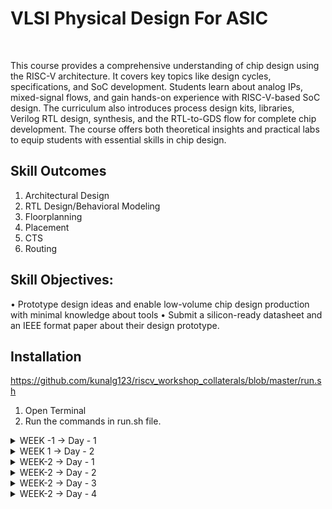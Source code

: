 # VLSI Physical Design For ASIC
<br>

This course provides a comprehensive understanding of chip design using the RISC-V architecture. It covers key topics like design cycles, specifications, and SoC development. Students learn about analog IPs, mixed-signal flows, and gain hands-on experience with RISC-V-based SoC design. The curriculum also introduces process design kits, libraries, Verilog RTL design, synthesis, and the RTL-to-GDS flow for complete chip development. The course offers both theoretical insights and practical labs to equip students with essential skills in chip design.

## Skill Outcomes
1. Architectural Design
2. RTL Design/Behavioral Modeling
3. Floorplanning
4. Placement
5. CTS
6. Routing

## Skill Objectives:
• Prototype design ideas and enable low-volume chip design production with minimal
knowledge about tools
• Submit a silicon-ready datasheet and an IEEE format paper about their design
prototype.

## Installation
https://github.com/kunalg123/riscv_workshop_collaterals/blob/master/run.sh
1. Open Terminal<br>
2. Run the commands in run.sh file.


<details>
<summary>  WEEK -1 -> Day - 1</summary><br>



**C Program**

We wrote a C program for calculating the sum from 1 to n

![Screenshot from 2023-08-21 10-25-30](https://github.com/Abhi9108865162/pes_asic_class/assets/141741065/0e706e45-29c5-4cfe-993b-8756421920e8)

![Screenshot from 2023-08-21 15-59-00](https://github.com/Abhi9108865162/pes_asic_class/assets/141741065/b252c5fd-5e17-4064-ab6f-34c576c8f6e1)


**RISCV GCC Compiler and Dissemble**


> Using the riscv gcc compiler, we compiled the C program.

> riscv64-unknown-elf-gcc -O1 -mabi=lp64 -march=rv64i -o sum11.o sum11.c

> Using ls -ltr sum1ton.c, we can check that the object file is created.

> To get the dissembled ALP code for the C program,

> riscv64-unknown-elf-objdump -d sum11.o | less .

> In order to view the main section, type /main


When we use -Ofast optimisation, we can see that the number of instructions have been reduced to 12


![Screenshot from 2023-08-21 21-36-52](https://github.com/Abhi9108865162/pes_asic_class/assets/141741065/f6a42c13-58a3-4533-b9d1-467973a4d250)

**Integer Number Representation**

**Unsigned Numbers**


    Unsigned numbers, also known as non-negative numbers, are numerical values that represent magnitudes without indicating direction or sign.
    Range: [0, (2^n)-1 ]


**Signed Numbers**


    Signed numbers are numerical values that can represent both positive and negative magnitudes, along with zero.
    Range : Positive : [0 , 2^(n-1)-1] Negative : [-1 to 2^(n-1)]


**Labwork**


We wrote a C program that shows the maximum and minimum values of 64bit unsigned numbers.




![Screenshot from 2023-08-21 17-49-00](https://github.com/Abhi9108865162/pes_asic_class/assets/141741065/2576945e-1897-4854-a6d5-199acac2d2e2)

![Screenshot from 2023-08-21 19-36-01](https://github.com/Abhi9108865162/pes_asic_class/assets/141741065/b1897d87-972a-44b7-95c7-8ff267c7332f)

![Screenshot from 2023-08-21 20-09-12](https://github.com/Abhi9108865162/pes_asic_class/assets/141741065/7a5d688c-aba8-452e-a104-b1aa31772d59)

![Screenshot from 2023-08-21 20-08-20](https://github.com/Abhi9108865162/pes_asic_class/assets/141741065/222d6c34-5cdb-447f-879c-07134e0c8acb)

![Screenshot from 2023-08-21 20-41-29](https://github.com/Abhi9108865162/pes_asic_class/assets/141741065/0bf3d27a-dc8c-4aba-bc3f-443648e63a5b)

![Screenshot from 2023-08-21 21-52-01](https://github.com/Abhi9108865162/pes_asic_class/assets/141741065/38ac1e72-dd0e-41ee-bda8-c9719081d8df)

</details>


<details>
    

<summary> WEEK 1 -> Day - 2</summary>
# Using ABI (Application Binary Interface) function calls in lab work typically involves working with low-level programming languages like Assembly or understanding how different programming languages interact at the binary level. Here's a general outline of what lab work involving ABI function calls might entail:

## Lab Objective: To understand and demonstrate the usage of ABI function calls in programming.

Steps:

    Select a Programming Language: Choose a programming language in which you'll demonstrate ABI function calls. Common choices include Assembly, C, or C++.

    Write Simple Functions: Create a few simple functions in the chosen language. These functions will serve as examples for demonstrating ABI function calls. Make sure to include functions with parameters and return values.

    1. Compile Code: Compile the code into object files or binaries, depending on the chosen language.

    2. View Binary Code: Use tools like objdump or disassemblers to view the binary code of the compiled program. This will help you understand how the function calls are translated into machine instructions.

    3. Create a Calling Program: Write a calling program that calls the functions you defined earlier. This calling program will demonstrate how function calls are made according to the ABI.

    4. Parameter Passing: Experiment with different parameter passing methods based on the ABI. For example, observe how arguments are passed using registers or the stack.

    5. Return Values: Explore how return values are handled. Understand which registers or memory locations are used to store the return values.

    6. Calling Conventions: Study the specific calling conventions for your chosen language and platform. Different ABIs have different rules for parameter passing, register usage, and stack management.

    7. Debugging and Analysis: Use debugging tools to step through the calling program and observe the behavior of function calls. This will help you understand how the ABI dictates the interaction between the caller and the callee.

    8. Documentation: Document your observations and findings regarding how ABI function calls work in the chosen programming language. Include explanations of parameter passing, return values, and any specific conventions you've explored.

    9. Presentation: If required, present your lab work to the class, highlighting the importance of ABI in enabling interoperability between different software components.

### By working through these steps, you'll gain a deeper understanding of how ABI function calls facilitate communication between different parts of a program, even when they are written in different programming languages or compiled separately. This lab work is valuable for students studying computer science, computer engineering, or any field involving low-level programming and system interactions.


![Screenshot from 2023-08-21 23-17-29](https://github.com/Abhi9108865162/pes_asic_class/assets/141741065/31109d79-59d1-49f7-99f9-195dff6f9ac5)


![Screenshot from 2023-08-21 23-18-16](https://github.com/Abhi9108865162/pes_asic_class/assets/141741065/6bdfa28b-a795-47c3-9b7f-2074bc6352ac)

  

![Screenshot from 2023-08-21 23-51-47](https://github.com/Abhi9108865162/pes_asic_class/assets/141741065/440ffc79-a475-4788-9ddf-44c5717aa617)

![Screenshot from 2023-08-21 23-37-36](https://github.com/Abhi9108865162/pes_asic_class/assets/141741065/22b7e404-7a85-42d0-8070-895e49741350)

![Screenshot from 2023-08-21 23-46-49](https://github.com/Abhi9108865162/pes_asic_class/assets/141741065/ad818a35-a8d5-4203-8a25-fc61e516a371)

![Screenshot from 2023-08-21 23-48-18](https://github.com/Abhi9108865162/pes_asic_class/assets/141741065/a66470a2-bedd-4a35-a724-75f931256f88)


![Screenshot from 2023-08-21 23-49-56](https://github.com/Abhi9108865162/pes_asic_class/assets/141741065/a6b19848-7257-4978-9a42-d04aacb31a0c)

![Screenshot from 2023-08-21 23-50-06](https://github.com/Abhi9108865162/pes_asic_class/assets/141741065/9f75cbc5-453f-490d-8fc3-6240be0bf2ac)

</details>





<details>
  <summary>
       WEEK-2 -> Day - 1
  </summary>



# Introduction to Yosys and Logic Synthesis

### Yosys is an open-source tool that performs logic synthesis, a crucial step in digital circuit design. It transforms high-level hardware descriptions (in languages like Verilog) into optimized gate-level representations. This conversion involves hierarchy handling, parsing, optimization, technology mapping, and logic restructuring. Yosys aids in creating efficient designs for implementation on FPGAs and ASICs. It also offers formal verification to ensure correctness. Overall, Yosys simplifies the process of turning abstract hardware concepts into practical circuit implementations.
<br>

![Screenshot from 2023-08-26 10-07-16](https://github.com/Abhi9108865162/pes_asic_class/assets/141741065/910449b9-2b4c-4520-98c4-d4f34562c0ac)

![Screenshot from 2023-08-26 10-07-28](https://github.com/Abhi9108865162/pes_asic_class/assets/141741065/f892ed77-b4b1-4194-b0c3-79478a0c655b)
## Synthesis
### Synthesis is the process of transforming a high-level hardware description (often written in a hardware description language like Verilog or VHDL) into a lower-level representation consisting of gates, flip-flops, and other logic elements. This process optimizes the design for factors such as performance, area, and power, making it suitable for implementation on hardware platforms like FPGAs or ASICs
* In the context of digital design and hardware description languages (HDLs) like Verilog, the ".v" extension is used to indicate that a file contains Verilog source code. Verilog is a popular HDL used for describing the behavior and structure of digital circuits. The ".v" extension is a common convention to help identify Verilog files.

* In Yosys, the read_verilog command is used to read and parse Verilog files. Verilog is a hardware description language (HDL) commonly used for describing digital circuits and systems. The read_verilog command allows you to import Verilog source files into Yosys for further processing, such as synthesis, analysis, optimization, and verification.

* In Yosys, the read_liberty command is used to import and read Liberty format files. Liberty files provide information about the timing, power, and characteristics of standard cells in a digital library. Yosys uses this data during logic synthesis to optimize designs based on the properties of the cells in the target library, ensuring better timing, power, and efficiency in the synthesized circuits.

 * In Yosys, the write_verilog command is used to generate and export a Verilog representation of the synthesized design or internal data structures. This command outputs the synthesized design, including any optimizations or transformations, into a Verilog file that can be further analyzed, simulated, or used in downstream stages of the digital design flow.


![Screenshot from 2023-08-26 10-07-53](https://github.com/Abhi9108865162/pes_asic_class/assets/141741065/28be91b1-0194-455e-a575-73df676277fa)

* A netlist is a digital circuit's blueprint represented as interconnected components and their connections. It describes how basic elements like logic gates and flip-flops are wired together to create a functioning circuit. Netlists are used to guide physical design and implementation processes, bridging the gap between high-level design and actual hardware layout.

* A test bench is a set of simulation or verification code used to test and validate the functionality of a digital circuit or system. It provides input signals to the design under test, monitors its outputs, and checks if the behavior matches expected results. Test benches are crucial for verifying that a design works correctly before it's implemented in hardware.

* iverilog is an open-source simulator and compiler for the Verilog hardware description language (HDL). It allows you to compile and simulate Verilog code, enabling you to test and verify the behavior of digital circuits through simulation. iverilog is widely used by digital designers and engineers to validate their designs before actual hardware implementation.

* A VCD (Value Change Dump) file is a standard format used to store and represent simulation data from digital design and verification tools. It captures changes in signal values over time during a simulation run. VCD files are commonly used to visualize and analyze the behavior of digital circuits, making them essential for debugging and verifying the correctness of designs through waveform viewers and analysis tools.

* GTKWave is an open-source waveform viewer that allows you to visualize and analyze simulation results stored in formats like VCD (Value Change Dump) files. It provides a graphical representation of signal waveforms over time, helping engineers and designers analyze the behavior of digital circuits during simulation. GTKWave is widely used in the field of digital design and verification for debugging and understanding the operation of digital systems.

![Screenshot from 2023-08-27 21-49-59](https://github.com/Abhi9108865162/pes_asic_class/assets/141741065/97c35d54-e1fc-41b1-9f2d-9aa7188388b7)

![Screenshot from 2023-08-27 21-51-10](https://github.com/Abhi9108865162/pes_asic_class/assets/141741065/7044dc3c-0257-4bd8-bf21-474eec09491b)

![Screenshot from 2023-08-27 21-51-37](https://github.com/Abhi9108865162/pes_asic_class/assets/141741065/d9318470-5c15-4407-8aa8-99490d79ad50)

![Screenshot from 2023-08-27 21-51-58](https://github.com/Abhi9108865162/pes_asic_class/assets/141741065/8162c3f3-6547-457d-a23a-514b1fdd73bc)


![Screenshot from 2023-08-27 21-55-43](https://github.com/Abhi9108865162/pes_asic_class/assets/141741065/8155fe82-dfd3-47a8-93d8-c27f8f24e02c)

![Screenshot from 2023-08-26 22-13-46](https://github.com/Abhi9108865162/pes_asic_class/assets/141741065/af9b00aa-5fb0-4f62-8a2b-f35363b9634d)

![Screenshot from 2023-08-27 19-51-50](https://github.com/Abhi9108865162/pes_asic_class/assets/141741065/7fccb57b-09c6-49b5-ab0b-48d6762b35fa)

![Screenshot from 2023-08-27 21-55-18](https://github.com/Abhi9108865162/pes_asic_class/assets/141741065/eb39c73d-ff5d-4050-919c-513645e0d2b8)

![Screenshot from 2023-08-27 21-07-40](https://github.com/Abhi9108865162/pes_asic_class/assets/141741065/df509fb6-f4be-44e7-b002-436fe033094b)

</details>







<details>
    
<summary> WEEK-2 -> Day - 2 </summary>

# Introduction to dot lib


![Screenshot from 2023-08-28 10-20-38](https://github.com/Abhi9108865162/pes_asic_class/assets/141741065/76ff4fbc-1645-4772-a7aa-d4080cd8b2a9)

![Screenshot from 2023-08-28 14-15-55](https://github.com/Abhi9108865162/pes_asic_class/assets/141741065/87767a9e-3acf-4707-9d4f-24aac76ebb2b)

![Screenshot from 2023-08-28 14-54-01](https://github.com/Abhi9108865162/pes_asic_class/assets/141741065/04958aee-c402-4caf-86d7-778cee3e063a)


![Screenshot from 2023-08-28 14-58-44](https://github.com/Abhi9108865162/pes_asic_class/assets/141741065/daa6776a-d34d-4afb-93a4-f35dac3a892c)

![Screenshot from 2023-08-28 15-22-12](https://github.com/Abhi9108865162/pes_asic_class/assets/141741065/5d583965-2f7e-4526-bd6c-b27536efda05)

# Hierarachical vs Flat Synthesis

![Screenshot from 2023-08-28 16-13-52](https://github.com/Abhi9108865162/pes_asic_class/assets/141741065/a8373588-7b71-4a83-a70b-d486a2349560)

![Screenshot from 2023-08-28 16-18-07](https://github.com/Abhi9108865162/pes_asic_class/assets/141741065/4fd6d5f3-d281-497a-a792-0b9afe2fe88c)

![Screenshot from 2023-08-28 17-25-32](https://github.com/Abhi9108865162/pes_asic_class/assets/141741065/a52423e4-9e8a-4e7c-81aa-15c63d93cf0c)

![Screenshot from 2023-08-28 17-25-42](https://github.com/Abhi9108865162/pes_asic_class/assets/141741065/2606ea61-450e-40be-8cee-de1641c525e3)

![Screenshot from 2023-08-29 05-45-42](https://github.com/Abhi9108865162/pes_asic_class/assets/141741065/110e7082-0c7b-4e6a-8dd6-eab652c2e79d)

![Screenshot from 2023-08-29 05-57-16](https://github.com/Abhi9108865162/pes_asic_class/assets/141741065/8cd09d23-ca2f-4a70-b87f-c44b9d8f9884)

![Screenshot from 2023-08-29 05-57-26](https://github.com/Abhi9108865162/pes_asic_class/assets/141741065/1083c270-20d2-4532-9af4-97c163de0822)




![Screenshot from 2023-08-29 05-58-13](https://github.com/Abhi9108865162/pes_asic_class/assets/141741065/413a2dc7-9e70-4b1a-9f67-75e6a0e37d84)


![Screenshot from 2023-08-29 06-05-20](https://github.com/Abhi9108865162/pes_asic_class/assets/141741065/1c05f4d9-0a54-4fdf-a03c-50eed7f7fe3d)

![Screenshot from 2023-08-29 06-06-29](https://github.com/Abhi9108865162/pes_asic_class/assets/141741065/29163ae5-02d6-4f38-9a13-85574d178f42)

![Screenshot from 2023-08-29 06-10-39](https://github.com/Abhi9108865162/pes_asic_class/assets/141741065/0e416a0a-8a0a-4fd7-8711-8d737ec2467f)

![Screenshot from 2023-08-29 06-15-44](https://github.com/Abhi9108865162/pes_asic_class/assets/141741065/dfa6aabd-aa7b-4a1f-b8f3-64ca48f925f4)


![Screenshot from 2023-08-29 06-14-45](https://github.com/Abhi9108865162/pes_asic_class/assets/141741065/8a2c9553-ece2-4d21-a867-6a751574079c)

![Screenshot from 2023-08-29 06-16-04](https://github.com/Abhi9108865162/pes_asic_class/assets/141741065/fa1b0fe9-f606-44eb-b5cf-75d9bffb703c)

![Screenshot from 2023-08-29 06-16-16](https://github.com/Abhi9108865162/pes_asic_class/assets/141741065/4035e930-698a-447b-b8fc-19449bac4b1d)


# Various Flop Code Styles and Optimization 
- Why Flops and Flop Coding Styles
- Lab flop synthesis simulations
- Intersyning Optimisations


![Screenshot from 2023-08-29 20-28-58](https://github.com/Abhi9108865162/pes_asic_class/assets/141741065/a125e493-e3f0-4357-9a39-b9a499a1be36)

![Screenshot from 2023-08-29 20-46-44](https://github.com/Abhi9108865162/pes_asic_class/assets/141741065/f7eafad2-ab3c-4f1e-9ef8-cc525759f584)

![Screenshot from 2023-08-29 20-46-52](https://github.com/Abhi9108865162/pes_asic_class/assets/141741065/aea1f55f-8184-45fd-bcee-67088444542f)

![Screenshot from 2023-08-29 20-47-28](https://github.com/Abhi9108865162/pes_asic_class/assets/141741065/249a220d-6ebf-4e6b-9394-a4e6bb700f95)

![Screenshot from 2023-08-29 20-47-42](https://github.com/Abhi9108865162/pes_asic_class/assets/141741065/efba0892-c648-4638-9f45-64e0dc7386c9)

![Screenshot from 2023-08-29 21-00-41](https://github.com/Abhi9108865162/pes_asic_class/assets/141741065/bffb49c4-c091-460a-a149-efa3f680b0a2)

![Screenshot from 2023-08-29 21-01-06](https://github.com/Abhi9108865162/pes_asic_class/assets/141741065/e6325a21-4ccf-4332-bdc7-5b26066d06c5)


![Screenshot from 2023-08-29 21-01-13](https://github.com/Abhi9108865162/pes_asic_class/assets/141741065/1e8915b0-c7f8-4ff6-8d13-324c3c003557)


![Screenshot from 2023-08-29 21-01-32](https://github.com/Abhi9108865162/pes_asic_class/assets/141741065/be448b4d-f714-437b-b774-6004af1b8f64)


![Screenshot from 2023-08-29 22-19-50](https://github.com/Abhi9108865162/pes_asic_class/assets/141741065/8c447adb-95a0-4ce1-9bf1-14092cf4ab7b)


![Screenshot from 2023-08-29 22-19-57](https://github.com/Abhi9108865162/pes_asic_class/assets/141741065/197b07f1-6d1f-4b40-a5f1-ec6e12d0c268)

![Screenshot from 2023-08-29 22-39-29](https://github.com/Abhi9108865162/pes_asic_class/assets/141741065/b9cbe95a-065c-43f9-942a-1855517c0874)

![Screenshot from 2023-08-29 22-39-18](https://github.com/Abhi9108865162/pes_asic_class/assets/141741065/5eea6750-534a-4c9e-90e1-5e2b6b4ac0fb)

![Screenshot from 2023-08-29 22-40-17](https://github.com/Abhi9108865162/pes_asic_class/assets/141741065/2f5afbdb-e3d2-44cd-8acb-842cad8ad8cf)

![Screenshot from 2023-08-29 22-40-46](https://github.com/Abhi9108865162/pes_asic_class/assets/141741065/5286c0af-38f8-4679-af23-b6d30b5a1cc3)

![Screenshot from 2023-08-29 22-40-56](https://github.com/Abhi9108865162/pes_asic_class/assets/141741065/54000e0e-407f-4306-9222-3cd4c9874cac)

![Screenshot from 2023-08-29 23-02-56](https://github.com/Abhi9108865162/pes_asic_class/assets/141741065/d712b0b5-4760-4756-a815-35458a8675de)

![Screenshot from 2023-08-29 23-03-29](https://github.com/Abhi9108865162/pes_asic_class/assets/141741065/853ef49d-eda5-452a-9e43-aef64c49f26e)

![Screenshot from 2023-08-29 23-04-00](https://github.com/Abhi9108865162/pes_asic_class/assets/141741065/adf24b33-6f10-475e-8b68-80c943f1930a)

![Screenshot from 2023-08-29 23-04-07](https://github.com/Abhi9108865162/pes_asic_class/assets/141741065/7ab01d42-e70e-4a48-a4a6-ecf431985ee6)

![Screenshot from 2023-08-29 23-05-24](https://github.com/Abhi9108865162/pes_asic_class/assets/141741065/8cbdb5bd-b048-4360-8699-8d66d55f468b)

![Screenshot from 2023-08-29 23-05-49](https://github.com/Abhi9108865162/pes_asic_class/assets/141741065/9a6563e6-99e4-4002-961a-47fde29b02ba)

![Screenshot from 2023-08-29 23-06-13](https://github.com/Abhi9108865162/pes_asic_class/assets/141741065/12035d21-1ac8-458d-820f-691ce2d0ae03)

![Screenshot from 2023-08-29 23-06-23](https://github.com/Abhi9108865162/pes_asic_class/assets/141741065/b15d9a16-596f-42d2-94c7-ff3dc124bfd9)

![Screenshot from 2023-08-29 23-13-00](https://github.com/Abhi9108865162/pes_asic_class/assets/141741065/ff15d816-f58b-4ef0-ad6a-6493d06f0161)

![Screenshot from 2023-08-29 23-27-20](https://github.com/Abhi9108865162/pes_asic_class/assets/141741065/78ca3026-4b26-4b76-bf6f-b00316b31bd6)

![Screenshot from 2023-08-29 23-27-29](https://github.com/Abhi9108865162/pes_asic_class/assets/141741065/a72e99a2-8065-4ad9-aa2e-58b505f0cf49)

![Screenshot from 2023-08-29 23-37-04](https://github.com/Abhi9108865162/pes_asic_class/assets/141741065/43665d07-1921-4fdb-a69e-1a3030174dc9)

![Screenshot from 2023-08-29 23-37-33](https://github.com/Abhi9108865162/pes_asic_class/assets/141741065/1d74bd7e-2f4e-4fa6-b9a8-b65ed6c1a316)

![Screenshot from 2023-08-29 23-37-46](https://github.com/Abhi9108865162/pes_asic_class/assets/141741065/b89e0c04-30b5-4907-8462-66fe472433cf)
![Screenshot from 2023-08-29 23-39-42](https://github.com/Abhi9108865162/pes_asic_class/assets/141741065/28dc5d70-bc97-4458-b085-2c17a5a41bd4)

![Screenshot from 2023-08-29 23-39-24](https://github.com/Abhi9108865162/pes_asic_class/assets/141741065/3322a0d5-23cf-43ac-8c42-7cbe1054126c)


</details>



















<details>
    
<summary> WEEK-2 -> Day - 3 </summary>

# Combinational and Sequetial Optimisations

- Introduction to Optimisation
<br>



    1. Combinational Logic Optimisation
  
![Screenshot from 2023-08-30 22-23-48](https://github.com/Abhi9108865162/pes_asic_class/assets/141741065/36701a6c-1fff-4fd8-84a4-2a308b01182c)
![Screenshot from 2023-08-30 22-24-17](https://github.com/Abhi9108865162/pes_asic_class/assets/141741065/123ba7a7-8481-4613-ba5c-a561b0e249bc)
![Screenshot from 2023-08-30 22-24-33](https://github.com/Abhi9108865162/pes_asic_class/assets/141741065/2e0c04ba-070c-4302-b4e5-7f418fcc2faa)

    2. Sequential Logic Optimisation
    
![Screenshot from 2023-08-30 22-24-59](https://github.com/Abhi9108865162/pes_asic_class/assets/141741065/c16ca43b-7966-4762-89df-daf591bcc6a7)
![Screenshot from 2023-08-30 22-25-18](https://github.com/Abhi9108865162/pes_asic_class/assets/141741065/c9c69dad-c98b-424b-8fac-75dbdb6bb566)






- Combinational Logic Optimisation Lab Implemention

## Verliog code for otp_check
![Screenshot from 2023-08-30 23-51-28](https://github.com/Abhi9108865162/pes_asic_class/assets/141741065/d5ef414c-ac4b-4dda-8ae8-f88770c49624)
## Pratical implemention of otp_check
![Screenshot from 2023-08-30 23-26-03](https://github.com/Abhi9108865162/pes_asic_class/assets/141741065/62302c34-cd6f-442a-a07d-b3f7d106d237)
## Using Yosys implemention of otp_check
![Screenshot from 2023-08-30 23-38-43](https://github.com/Abhi9108865162/pes_asic_class/assets/141741065/61403cb8-83c9-47ee-9718-693f65cd3717)
![Screenshot from 2023-08-30 23-39-32](https://github.com/Abhi9108865162/pes_asic_class/assets/141741065/1f32d4a0-49ba-4879-8b33-394479e0bd26)
![Screenshot from 2023-08-30 23-39-49](https://github.com/Abhi9108865162/pes_asic_class/assets/141741065/9fbabebf-9a6d-4c5f-8741-955a3cd166d2)
![Screenshot from 2023-08-30 23-39-54](https://github.com/Abhi9108865162/pes_asic_class/assets/141741065/dc1da4cf-2081-4707-a0fc-3e0fc4293578)
![Screenshot from 2023-08-30 23-40-11](https://github.com/Abhi9108865162/pes_asic_class/assets/141741065/8ad8ce12-416b-41d4-b62b-2a58dfba0ecf)


## Verliog code for otp_check2
![Screenshot from 2023-08-30 23-51-44](https://github.com/Abhi9108865162/pes_asic_class/assets/141741065/33461fc0-8855-4f5d-8795-44968bd32e19)
## Pratical implemention of otp_check2
 ![Screenshot from 2023-08-30 23-26-14](https://github.com/Abhi9108865162/pes_asic_class/assets/141741065/a8b64528-6eeb-4395-8fbe-b847f6e5047d)
## Using Yosys implemention of otp_check2
![Screenshot from 2023-08-30 23-44-30](https://github.com/Abhi9108865162/pes_asic_class/assets/141741065/8641d680-629b-4082-bca2-81a9c6d5e325)
![Screenshot from 2023-08-30 23-44-54](https://github.com/Abhi9108865162/pes_asic_class/assets/141741065/110d0c6e-4228-4d70-aa4a-8e230641473c)
![Screenshot from 2023-08-30 23-45-00](https://github.com/Abhi9108865162/pes_asic_class/assets/141741065/cb3af423-594d-4dad-a976-ae5ba37e71ee)
![Screenshot from 2023-08-30 23-45-10](https://github.com/Abhi9108865162/pes_asic_class/assets/141741065/ea4dcc67-5d26-4bae-aa70-04e314baa7db)

## Verliog code for otp_check3
![Screenshot from 2023-08-30 23-52-27](https://github.com/Abhi9108865162/pes_asic_class/assets/141741065/70a54cd1-5295-4cde-8e7d-7a714804b654)

## Pratical implemention of otp_check3
![Screenshot from 2023-08-30 23-53-36](https://github.com/Abhi9108865162/pes_asic_class/assets/141741065/6bf3d3bf-3793-4c83-807c-64cd492358c7)

## Using Yosys implemention of otp_check3
![Screenshot from 2023-08-30 23-56-16](https://github.com/Abhi9108865162/pes_asic_class/assets/141741065/66b2e77c-5fa5-4ec5-ab14-f429e1d3d2d3)
![Screenshot from 2023-08-30 23-56-43](https://github.com/Abhi9108865162/pes_asic_class/assets/141741065/7880a756-d8b1-47ac-af30-9fbe845c9e84)
![Screenshot from 2023-08-30 23-56-49](https://github.com/Abhi9108865162/pes_asic_class/assets/141741065/b4ebb9b3-6f05-4a5e-836d-7ce72270df32)
![Screenshot from 2023-08-30 23-57-02](https://github.com/Abhi9108865162/pes_asic_class/assets/141741065/095bbaa5-8b5a-4722-b7c7-a74af0c6de29)





## Verliog code for otp_check4
![Screenshot from 2023-08-30 23-53-02](https://github.com/Abhi9108865162/pes_asic_class/assets/141741065/8e66fccf-508b-4141-b015-86997c248190)

## Using Yosys implemention of otp_check4
![Screenshot from 2023-08-31 00-01-49](https://github.com/Abhi9108865162/pes_asic_class/assets/141741065/7bf80901-261b-4eda-9c74-b995d1f7831d)
![Screenshot from 2023-08-31 00-02-18](https://github.com/Abhi9108865162/pes_asic_class/assets/141741065/657a537a-ad3b-4269-a627-bbb869ff16dc)
![Screenshot from 2023-08-31 00-02-22](https://github.com/Abhi9108865162/pes_asic_class/assets/141741065/283b4350-6eaa-42d4-ad85-bff003e8e76e)
![Screenshot from 2023-08-31 00-02-32](https://github.com/Abhi9108865162/pes_asic_class/assets/141741065/9a0c75b4-5091-4d6c-8dd4-0b3880056a38)

## Verliog code for multiple_module_opt
![Screenshot from 2023-08-31 00-13-22](https://github.com/Abhi9108865162/pes_asic_class/assets/141741065/b490d3ef-dc09-4751-a40d-dcc5ab7bbfd0)



## Using Yosys implemention of multiple_module_opt
![Screenshot from 2023-08-31 00-11-14](https://github.com/Abhi9108865162/pes_asic_class/assets/141741065/3f2646d6-0e96-40d9-a3b0-2568e3028c78)
![Screenshot from 2023-08-31 00-11-55](https://github.com/Abhi9108865162/pes_asic_class/assets/141741065/1668d98a-77fb-4026-b225-a020d97e0eb6)
![Screenshot from 2023-08-31 00-12-05](https://github.com/Abhi9108865162/pes_asic_class/assets/141741065/690a848b-2bd4-4381-9866-9be862b9ca23)
![Screenshot from 2023-08-31 00-12-15](https://github.com/Abhi9108865162/pes_asic_class/assets/141741065/88e86d23-a31a-4094-95a3-724361a39e06)

## Verliog code for multiple_module_opt2
![Screenshot from 2023-08-31 00-14-31](https://github.com/Abhi9108865162/pes_asic_class/assets/141741065/0b715e9a-d175-46ca-bf53-deea84ea8c77)

## Using Yosys implemention of multiple_module_opt2
![Screenshot from 2023-08-31 00-16-39](https://github.com/Abhi9108865162/pes_asic_class/assets/141741065/958c1d49-1018-4171-b47e-f49b1d8aec8a)
![Screenshot from 2023-08-31 00-17-08](https://github.com/Abhi9108865162/pes_asic_class/assets/141741065/a1a4c100-d571-4db9-80d3-0debaf495eee)
![Screenshot from 2023-08-31 00-17-15](https://github.com/Abhi9108865162/pes_asic_class/assets/141741065/370cf605-6623-443c-89d9-b156460f1c77)
![Screenshot from 2023-08-31 00-17-21](https://github.com/Abhi9108865162/pes_asic_class/assets/141741065/311e363f-b1ee-4a8d-a925-aa06ade80708)













- Sequential Logic Optimisation


  ## Verliog code for dff_const1
![Screenshot from 2023-08-31 22-03-26](https://github.com/Abhi9108865162/pes_asic_class/assets/141741065/a864479d-1071-4f15-9aeb-700ad8407daf)

## GTKwave form for dff_const1
![Screenshot from 2023-08-31 20-50-42](https://github.com/Abhi9108865162/pes_asic_class/assets/141741065/8d2ae770-3e06-4c96-98c0-3829f9fe5445)
![Screenshot from 2023-08-31 20-50-46](https://github.com/Abhi9108865162/pes_asic_class/assets/141741065/e3c76d34-e33c-4518-9292-e49b1342f854)


  ## Using Yosys implemention of dff_const1
![Screenshot from 2023-08-31 20-56-27](https://github.com/Abhi9108865162/pes_asic_class/assets/141741065/44149bcc-830c-451d-8819-78f539b69c00)

![Screenshot from 2023-08-31 20-56-41](https://github.com/Abhi9108865162/pes_asic_class/assets/141741065/a35e05c3-8b2b-4c64-8841-79b8b4cb9987)
![Screenshot from 2023-08-31 20-56-59](https://github.com/Abhi9108865162/pes_asic_class/assets/141741065/b7649d5b-efc6-4a26-9a7b-ec08aadcfdc0)
![Screenshot from 2023-08-31 20-57-06](https://github.com/Abhi9108865162/pes_asic_class/assets/141741065/63e61d25-a325-4ae8-8f53-43a35de73b6c)
![Screenshot from 2023-08-31 20-57-16](https://github.com/Abhi9108865162/pes_asic_class/assets/141741065/34d45be4-feec-46b8-bdd1-b50f8024f805)




  ## Verliog code for dff_const2
![Screenshot from 2023-08-31 22-03-36](https://github.com/Abhi9108865162/pes_asic_class/assets/141741065/9415b54b-eca1-47b1-81bb-80e9529483a3)


## GTKwave form for dff_const2
![Screenshot from 2023-08-31 20-53-27](https://github.com/Abhi9108865162/pes_asic_class/assets/141741065/0b1a29aa-6dce-43ac-b25d-6ea75ce318c8)
![Screenshot from 2023-08-31 20-53-36](https://github.com/Abhi9108865162/pes_asic_class/assets/141741065/e4e9aa7e-025f-44e0-ab42-9fa4ca4d7e0c)


  ## Using Yosys implemention of dff_const2
![Screenshot from 2023-08-31 20-59-15](https://github.com/Abhi9108865162/pes_asic_class/assets/141741065/e5bd29f0-dac6-4dcb-98ed-b4d24bdef7ef)
![Screenshot from 2023-08-31 20-59-41](https://github.com/Abhi9108865162/pes_asic_class/assets/141741065/b165d953-03a9-4512-bb9c-3a650cbe287c)
![Screenshot from 2023-08-31 20-59-52](https://github.com/Abhi9108865162/pes_asic_class/assets/141741065/ed216e9b-19b3-4f02-81a5-ca551a8d6dea)
![Screenshot from 2023-08-31 21-00-01](https://github.com/Abhi9108865162/pes_asic_class/assets/141741065/9bd15cab-1768-4dee-a0e8-31704e45ad6e)





  ## Verliog code for dff_const3
![Screenshot from 2023-08-31 22-03-47](https://github.com/Abhi9108865162/pes_asic_class/assets/141741065/8f072550-2e72-45e6-be8f-d711974232bf)


## GTKwave form for dff_const3
![Screenshot from 2023-09-01 00-43-20](https://github.com/Abhi9108865162/pes_asic_class/assets/141741065/3907e109-5132-43b6-aec5-952c3828d61b)


  ## Using Yosys implemention of dff_const3
![Screenshot from 2023-08-31 22-08-00](https://github.com/Abhi9108865162/pes_asic_class/assets/141741065/bcdd1210-575b-489d-9d8b-3ce10db965f7)
![Screenshot from 2023-08-31 22-08-12](https://github.com/Abhi9108865162/pes_asic_class/assets/141741065/97008c1b-3991-4534-8584-f1d4dbf9ad01)

![Screenshot from 2023-08-31 22-08-28](https://github.com/Abhi9108865162/pes_asic_class/assets/141741065/4e44f80f-dc65-47f3-a8c9-0c645a7817c2)

![Screenshot from 2023-08-31 22-08-37](https://github.com/Abhi9108865162/pes_asic_class/assets/141741065/186e6134-d34e-4aa1-9d0f-015df65dbe16)

![Screenshot from 2023-08-31 22-08-52](https://github.com/Abhi9108865162/pes_asic_class/assets/141741065/75398475-7ee8-4c99-b99b-b3a7a8b2f925)






  ## Verliog code for dff_const4
![Screenshot from 2023-08-31 22-04-48](https://github.com/Abhi9108865162/pes_asic_class/assets/141741065/f14ad186-bb0d-488b-9f5c-08fda5cb335b)



## GTKwave form for dff_const4
![Screenshot from 2023-09-01 00-44-40](https://github.com/Abhi9108865162/pes_asic_class/assets/141741065/7fd4435c-5d58-40d6-843e-12b97d1ac86d)



  ## Using Yosys implemention of dff_const4
![Screenshot from 2023-08-31 22-11-27](https://github.com/Abhi9108865162/pes_asic_class/assets/141741065/bce9c131-be04-447d-9b0a-cc9eb05929e3)

![Screenshot from 2023-08-31 22-11-41](https://github.com/Abhi9108865162/pes_asic_class/assets/141741065/9e31ea79-a061-4411-afd8-095a5dd36891)

![Screenshot from 2023-08-31 22-11-51](https://github.com/Abhi9108865162/pes_asic_class/assets/141741065/b8699b80-af54-44fe-8ad3-c26531a3ce18)


![Screenshot from 2023-08-31 22-12-27](https://github.com/Abhi9108865162/pes_asic_class/assets/141741065/156736d6-b0c1-4a29-973d-5e388cf25ca7)



  ## Verliog code for dff_const5
![Screenshot from 2023-08-31 22-05-45](https://github.com/Abhi9108865162/pes_asic_class/assets/141741065/c4a69cdb-de61-4c8d-b7ef-630963f7ba65)



## GTKwave form for dff_const5
![Screenshot from 2023-09-01 00-47-00](https://github.com/Abhi9108865162/pes_asic_class/assets/141741065/4092a9d7-2b0c-4997-95a9-2f54d5ff5c25)

![Screenshot from 2023-09-01 00-47-08](https://github.com/Abhi9108865162/pes_asic_class/assets/141741065/a5e4be43-53a8-4720-ac6e-91ae2004a2f6)


  ## Using Yosys implemention of dff_const5
![Screenshot from 2023-08-31 22-13-47](https://github.com/Abhi9108865162/pes_asic_class/assets/141741065/b682947f-61c8-4608-9a14-49c8bae51b66)

![Screenshot from 2023-08-31 22-13-57](https://github.com/Abhi9108865162/pes_asic_class/assets/141741065/52d057b9-27e5-4192-adfc-ab9893de8d7d)
![Screenshot from 2023-08-31 22-14-20](https://github.com/Abhi9108865162/pes_asic_class/assets/141741065/744d5ae0-f3fb-4139-ae74-dd59c784b398)

![Screenshot from 2023-08-31 22-14-28](https://github.com/Abhi9108865162/pes_asic_class/assets/141741065/fb995170-7887-4aa7-9c6e-67fed35c3228)
![Screenshot from 2023-08-31 22-14-37](https://github.com/Abhi9108865162/pes_asic_class/assets/141741065/6f2ef0e5-ca1b-433f-83d6-b38e324b666c)


- Sequential Optimization for Unused Outputs
  ## Verliog code for counter_opt
![Screenshot from 2023-09-01 09-29-03](https://github.com/Abhi9108865162/pes_asic_class/assets/141741065/8a40f6cd-8451-421e-a61d-0920330b675a)

  
## Pratical implemention of counter_opt
![Screenshot from 2023-09-01 09-51-27](https://github.com/Abhi9108865162/pes_asic_class/assets/141741065/387c39ec-2a56-4321-a5c4-06049acc70b5)

 
 
 ## Using Yosys implemention of counter_opt
![Screenshot from 2023-09-01 09-30-34](https://github.com/Abhi9108865162/pes_asic_class/assets/141741065/31b78ba2-9cbe-4101-9c22-03f9b480163b)
![Screenshot from 2023-09-01 09-30-46](https://github.com/Abhi9108865162/pes_asic_class/assets/141741065/e9d20f76-ae8c-47ca-8d29-6a0abd447332)
![Screenshot from 2023-09-01 09-31-00](https://github.com/Abhi9108865162/pes_asic_class/assets/141741065/4761bc9e-c58c-4c73-a508-b380961bc8bb)
![Screenshot from 2023-09-01 09-31-46](https://github.com/Abhi9108865162/pes_asic_class/assets/141741065/a3d3f29b-dfbf-4d90-83ac-50015834793f)




 
 ## Verliog code for counter_opt2
![Screenshot from 2023-09-01 09-49-18](https://github.com/Abhi9108865162/pes_asic_class/assets/141741065/f523d213-ccf3-4e6c-a523-27f03f9ec03b)

## Pratical implemention of counter_opt2
![Screenshot from 2023-09-01 09-22-21](https://github.com/Abhi9108865162/pes_asic_class/assets/141741065/f78a376e-11a6-4944-b25c-06ffa05b2b23)
![Screenshot from 2023-09-01 09-26-19](https://github.com/Abhi9108865162/pes_asic_class/assets/141741065/f6686619-2611-4b06-aa98-be9e9fdce94e)

 
 
 ## Using Yosys implemention of counter_opt2
![Screenshot from 2023-09-01 09-41-26](https://github.com/Abhi9108865162/pes_asic_class/assets/141741065/5bf2cc47-43ec-4f89-83fb-d0b23babc398)
![Screenshot from 2023-09-01 09-41-37](https://github.com/Abhi9108865162/pes_asic_class/assets/141741065/3dab84d8-e89b-4723-a5ee-b5827c2579c1)

![Screenshot from 2023-09-01 09-41-47](https://github.com/Abhi9108865162/pes_asic_class/assets/141741065/3d7ba26b-db3b-427d-97db-351a2d6a6488)
![Screenshot from 2023-09-01 09-41-54](https://github.com/Abhi9108865162/pes_asic_class/assets/141741065/fe9b6f70-f655-462c-b79e-c0c5ff368242)
![Screenshot from 2023-09-01 09-42-04](https://github.com/Abhi9108865162/pes_asic_class/assets/141741065/715d17e5-7059-414f-ba3d-c2c492a07dbe)


</details>



<details>
    
<summary> WEEK-2 -> Day - 4 </summary>
# GLS,blocking vs non-blocking and synthesis-Simulation mismatch

- GLS,Synthesis-Simulation mismatch and Blocking/Non-blocking Statements
  
    1. GLS Conepts and Flow using iverliog
   ![Screenshot from 2023-09-02 11-07-09](https://github.com/Abhi9108865162/pes_asic_class/assets/141741065/c0abbb14-6826-403d-a246-7821b470205d)
![Screenshot from 2023-09-02 11-10-12](https://github.com/Abhi9108865162/pes_asic_class/assets/141741065/b70c16b7-dc23-4aa1-bc05-9ad5ba6bb9fd)

![Screenshot from 2023-09-02 11-18-21](https://github.com/Abhi9108865162/pes_asic_class/assets/141741065/8b7c981e-5cc8-4b90-a1e8-7d9337976057)


    2. Synthesis Simulation Mismatch

![Screenshot from 2023-09-02 11-19-18](https://github.com/Abhi9108865162/pes_asic_class/assets/141741065/cc5ec975-e0ab-4953-b123-5c68e2cf8095)
![Screenshot from 2023-09-02 11-27-19](https://github.com/Abhi9108865162/pes_asic_class/assets/141741065/b9700152-f724-4788-be0a-5cb7b2c977c3)

    
    3. Blocking and non-blocking statements in verilog
    
![Screenshot from 2023-09-02 11-30-56](https://github.com/Abhi9108865162/pes_asic_class/assets/141741065/f2b82778-2cf8-497d-8eaf-f767c2362831)

![Screenshot from 2023-09-02 11-41-25](https://github.com/Abhi9108865162/pes_asic_class/assets/141741065/867101ca-38cd-4862-a1f1-932ce5e26a38)

![Screenshot from 2023-09-02 11-43-45](https://github.com/Abhi9108865162/pes_asic_class/assets/141741065/57e98768-d4ab-47f0-bd17-6ddd6c42f57b)

    4. caveats with blocking statements
![Screenshot from 2023-09-02 11-50-33](https://github.com/Abhi9108865162/pes_asic_class/assets/141741065/74d216cc-1637-4ecc-a20f-77ea28799f9a)


- Labs on GLS and Synthesis-Simulatuion Mismatch
  
  ![Screenshot from 2023-09-03 13-06-23](https://github.com/Abhi9108865162/pes_asic_class/assets/141741065/abcd5229-cd93-4b6d-ba39-1366e9e1b1e9)

![Screenshot from 2023-09-03 12-52-55](https://github.com/Abhi9108865162/pes_asic_class/assets/141741065/5a48f82c-e270-4bed-90cc-d34efaed6b70)

![Screenshot from 2023-09-03 14-17-14](https://github.com/Abhi9108865162/pes_asic_class/assets/141741065/0f239e86-2052-4270-a9f0-c6fe1c70ad3d)
![Screenshot from 2023-09-03 12-52-48](https://github.com/Abhi9108865162/pes_asic_class/assets/141741065/53ee19d2-3146-4241-8149-45caf84ff72b)

![Screenshot from 2023-09-03 14-18-50](https://github.com/Abhi9108865162/pes_asic_class/assets/141741065/0fab181d-5fc6-45c3-99fa-951212943505)
![Screenshot from 2023-09-03 14-19-00](https://github.com/Abhi9108865162/pes_asic_class/assets/141741065/7d6b57d7-b34c-4d9f-bfe0-884032f76c56)
![Screenshot from 2023-09-03 13-01-59](https://github.com/Abhi9108865162/pes_asic_class/assets/141741065/9addf27f-df01-48c5-aaf5-e5be9dee49ed)
 ### By GLS
 ![Screenshot from 2023-09-03 14-39-41](https://github.com/Abhi9108865162/pes_asic_class/assets/141741065/29eed1aa-bf52-4866-93f7-f59daa4f2636)
![Screenshot from 2023-09-03 14-42-31](https://github.com/Abhi9108865162/pes_asic_class/assets/141741065/8202e911-ec46-43b7-9513-730f72d6a0ba)

![Screenshot from 2023-09-03 14-37-48](https://github.com/Abhi9108865162/pes_asic_class/assets/141741065/fd5ed7cd-a5e5-4daf-b5f8-3f9196470142)

![Screenshot from 2023-09-03 14-38-37](https://github.com/Abhi9108865162/pes_asic_class/assets/141741065/a072fba4-0773-4d45-bbde-7dc27d839d2b)

![Screenshot from 2023-09-03 14-39-00](https://github.com/Abhi9108865162/pes_asic_class/assets/141741065/b766e6e6-3d33-4c1e-a9a8-9a331643d45f)
![Screenshot from 2023-09-03 14-39-10](https://github.com/Abhi9108865162/pes_asic_class/assets/141741065/a7c85960-b7e8-4f87-9796-f3f212f97fdd)

![Screenshot from 2023-09-03 13-01-59](https://github.com/Abhi9108865162/pes_asic_class/assets/141741065/3959665f-f55c-4d3a-a94d-b2ece9afec30)

- Labs on synth-sim mismatch for blocking statement

![Screenshot from 2023-09-03 16-51-26](https://github.com/Abhi9108865162/pes_asic_class/assets/141741065/23f56216-ed93-4706-945b-5c579807fb69)

![Screenshot from 2023-09-03 17-13-09](https://github.com/Abhi9108865162/pes_asic_class/assets/141741065/a5e91d1b-e446-4daa-b35d-7cd2f08c5719)
![Screenshot from 2023-09-03 17-16-59](https://github.com/Abhi9108865162/pes_asic_class/assets/141741065/b0ce27f5-e98a-445f-b6c7-f64749f05290)

![Screenshot from 2023-09-03 17-14-17](https://github.com/Abhi9108865162/pes_asic_class/assets/141741065/a62de006-3bf0-4345-a742-590b2f61882b)



![Screenshot from 2023-09-03 17-24-49](https://github.com/Abhi9108865162/pes_asic_class/assets/141741065/ac3582f8-5538-424f-9b35-b08504a29a58)

![Screenshot from 2023-09-03 17-34-49](https://github.com/Abhi9108865162/pes_asic_class/assets/141741065/76cd284d-0f7f-46c4-a130-d8642d3730c1)


![Screenshot from 2023-09-03 17-31-41](https://github.com/Abhi9108865162/pes_asic_class/assets/141741065/14d2570b-cdcf-43d3-a54d-e48fdb661616)
![Screenshot from 2023-09-03 17-32-08](https://github.com/Abhi9108865162/pes_asic_class/assets/141741065/dddcc749-2a80-4d46-9bce-58661c858737)

</details>




